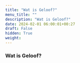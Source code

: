```yaml
---
title: "Wat is Geloof?"
menu_title: ""
description: "Wat is Geloof?"
date: 2024-02-01 06:00:01+00:27
draft: False
hidden: True
weight:
---
```

### Wat is Geloof?


